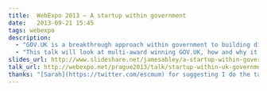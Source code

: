 ```yaml
---
title:  WebExpo 2013 – A startup within government
date:   2013-09-21 15:45
tags: webexpo
description:
  - "GOV.UK is a breakthrough approach within government to building digital services that are so good citizens prefer to use them."
  - "This talk will look at multi-award winning GOV.UK, how and why it was built by a collaborative, cross-disciplinary team at the Government Digital Service (GDS), and share how the team works. It will cover the technology choices, how we revisited those choices along the way, why we've chosen to reject the traditional government option of large vendor stacks, the open-source culture and how we code in the open, the tools used and architecture of the web site, the benefits (tens of millions of pounds saved), how others have built upon our work and what it's like to work at a startup growing at a massive pace in a government environment."
slides_url: http://www.slideshare.net/jamesabley/a-startup-within-government
talk_url: http://webexpo.net/prague2013/talk/startup-within-uk-government/
thanks: "[Sarah](https://twitter.com/escmum) for suggesting I do the talk and generally kicking my arse. [James](https://twitter.com/jystewart), [Gareth](https://twitter.com/garethr), [Mat](https://twitter.com/matwall) and Sarah (again!) for helping with the submission process. [Russell](https://twitter.com/undermanager) and [Ben](https://twitter.com/benterrett) for helping make it good and eating biscuits."
---
```

